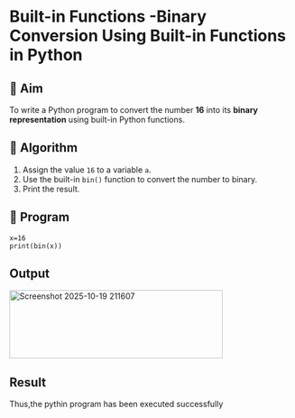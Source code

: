 # Built-in Functions -Binary Conversion Using Built-in Functions in Python

## 🎯 Aim
To write a Python program to convert the number **16** into its **binary representation** using built-in Python functions.

## 🧠 Algorithm
1. Assign the value `16` to a variable `a`.
2. Use the built-in `bin()` function to convert the number to binary.
3. Print the result.

## 🧾 Program
```
x=16
print(bin(x))
```

## Output

<img width="378" height="121" alt="Screenshot 2025-10-19 211607" src="https://github.com/user-attachments/assets/98aa2b22-ddea-4efc-a04e-0d96668d19fb" />



## Result
Thus,the pythin program has been executed successfully
